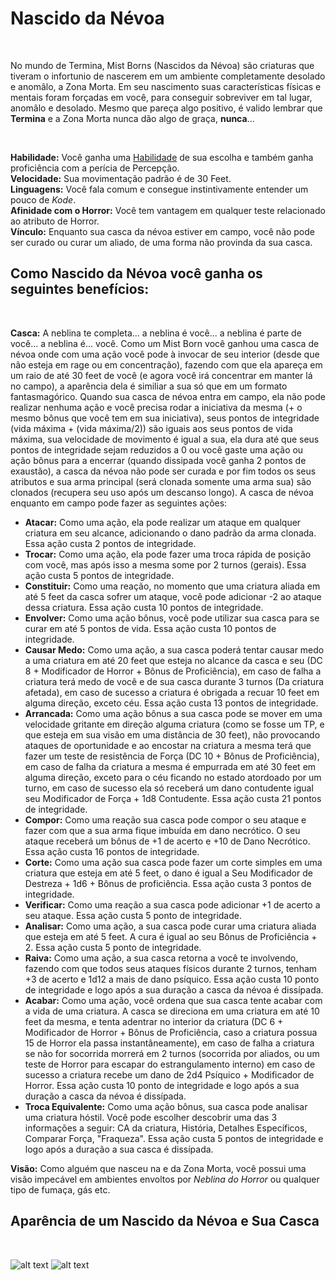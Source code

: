 # Nascido da Névoa

<br>

No mundo de Termina, Mist Borns (Nascidos da Névoa) são criaturas que tiveram o infortunio de nascerem em um ambiente completamente desolado e anomâlo, a Zona Morta. Em seu nascimento suas características físicas e mentais foram forçadas em você, para conseguir sobreviver em tal lugar, anomâlo e desolado. Mesmo que pareça algo positivo, é valido lembrar que **Termina** e a Zona Morta nunca dão algo de graça, **nunca**...

<br>

**Habilidade:** Você ganha uma [Habilidade](../../../src/pages/players/feats.html) de sua escolha e também ganha proficiência com a perícia de Percepção.<br>
**Velocidade:** Sua movimentação padrão é de 30 Feet.<br>
**Linguagens:** Você fala comum e consegue instintivamente entender um pouco de *Kode*. <br>
**Afinidade com o Horror:** Você tem vantagem em qualquer teste relacionado ao atributo de Horror. <br>
**Vínculo:** Enquanto sua casca da névoa estiver em campo, você não pode ser curado ou curar um aliado, de uma forma não provinda da sua casca.

## Como Nascido da Névoa você ganha os seguintes benefícios:

<br>

**Casca:** A neblina te completa... a neblina é você... a neblina é parte de você... a neblina é... você. Como um Mist Born você ganhou uma casca de névoa onde com uma ação você pode à invocar de seu interior (desde que não esteja em rage ou em concentração), fazendo com que ela apareça em um raio de até 30 feet de você (e agora você irá concentrar em manter lá no campo), a aparência dela é similiar a sua só que em um formato fantasmagórico. Quando sua casca de névoa entra em campo, ela não pode realizar nenhuma ação e você precisa rodar a iniciativa da mesma (+ o mesmo bônus que você tem em sua iniciativa), seus pontos de integridade (vida máxima + (vida máxima/2)) são iguais aos seus pontos de vida máxima, sua velocidade de movimento é igual a sua, ela dura até que seus pontos de integridade sejam reduzidos a 0 ou você gaste uma ação ou ação bônus para a encerrar (quando dissipada você ganha 2 pontos de exaustão), a casca da névoa não pode ser curada e por fim todos os seus atributos e sua arma principal (será clonada somente uma arma sua) são clonados (recupera seu uso após um descanso longo). A casca de névoa enquanto em campo pode fazer as seguintes ações:

* **Atacar:** Como uma ação, ela pode realizar um ataque em qualquer criatura em seu alcance, adicionando o dano padrão da arma clonada. Essa ação custa 2 pontos de integridade.
* **Trocar:** Como uma ação, ela pode fazer uma troca rápida de posição com você, mas após isso a mesma some por 2 turnos (gerais). Essa ação custa 5 pontos de integridade. 
* **Constituir:** Como uma reação, no momento que uma criatura aliada em até 5 feet da casca sofrer um ataque, você pode adicionar -2 ao ataque dessa criatura. Essa ação custa 10 pontos de integridade.
* **Envolver:** Como uma ação bônus, você pode utilizar sua casca para se curar em até 5 pontos de vida. Essa ação custa 10 pontos de integridade.  
* **Causar Medo:** Como uma ação, a sua casca poderá tentar causar medo a uma criatura em até 20 feet que esteja no alcance da casca e seu (DC 8 + Modificador de Horror + Bônus de Proficiência), em caso de falha a criatura terá medo de você e de sua casca durante 3 turnos (Da criatura afetada), em caso de sucesso a criatura é obrigada a recuar 10 feet em alguma direção, exceto céu. Essa ação custa 13 pontos de integridade.
* **Arrancada:** Como uma ação bônus a sua casca pode se mover em uma velocidade gritante em direção alguma criatura (como se fosse um TP, e que esteja em sua visão em uma distância de 30 feet), não provocando ataques de oportunidade e ao encostar na criatura a mesma terá que fazer um teste de resistência de Força (DC 10 + Bônus de Proficiência), em caso de falha da criatura a mesma é empurrada em até 30 feet em alguma direção, exceto para o céu ficando no estado atordoado por um turno, em caso de sucesso ela só receberá um dano contudente igual seu Modificador de Força + 1d8 Contudente. Essa ação custa 21 pontos de integridade.
* **Compor:** Como uma reação sua casca pode compor o seu ataque e fazer com que a sua arma fique imbuída em dano necrótico. O seu ataque receberá um bônus de +1 de acerto e +10 de Dano Necrótico. Essa ação custa 16 pontos de integridade.
* **Corte:** Como uma ação sua casca pode fazer um corte simples em uma criatura que esteja em até 5 feet, o dano é igual a Seu Modificador de Destreza + 1d6 + Bônus de proficiência. Essa ação custa 3 pontos de integridade.
* **Verificar:** Como uma reação a sua casca pode adicionar +1 de acerto a seu ataque. Essa ação custa 5 ponto de integridade.
* **Analisar:** Como uma ação, a sua casca pode curar uma criatura aliada que esteja em até 5 feet. A cura é igual ao seu Bônus de Proficiência + 2. Essa ação custa 5 ponto de integridade.
* **Raiva:** Como uma ação, a sua casca retorna a você te involvendo, fazendo com que todos seus ataques físicos durante 2 turnos, tenham +3 de acerto e 1d12 a mais de dano psíquico. Essa ação custa 10 ponto de integridade e logo após a sua duração a casca da névoa é dissípada.
* **Acabar:** Como uma ação, você ordena que sua casca tente acabar com a vida de uma criatura. A casca se direciona em uma criatura em até 10 feet da mesma, e tenta adentrar no interior da criatura (DC 6 + Modificador de Horror + Bônus de Proficiência, caso a criatura possua 15 de Horror ela passa instantâneamente), em caso de falha a criatura se não for socorrida morrerá em 2 turnos (socorrida por aliados, ou um teste de Horror para escapar do estrangulamento interno) em caso de sucesso a criatura recebe um dano de 2d4 Psíquico + Modificador de Horror. Essa ação custa 10 ponto de integridade e logo após a sua duração a casca da névoa é dissípada.
* **Troca Equivalente:** Como uma ação bônus, sua casca pode analisar uma criatura hóstil. Você pode escolher descobrir uma das 3 informações a seguir: CA da criatura, História, Detalhes Específicos, Comparar Força, "Fraqueza". Essa ação custa 5 pontos de integridade e logo após a duração a sua casca é dissípada.

**Visão:** Como alguém que nasceu na e da Zona Morta, você possui uma visão impecável em ambientes envoltos por *Neblina do Horror* ou qualquer tipo de fumaça, gás etc.<br>

## Aparência de um Nascido da Névoa e Sua Casca

<br>

![alt text](<../../../src/resources/imgs/races/nascido da névoa.jpg>)
![alt text](<../../../src/resources/imgs/races/nascido da névoa - casca.jpg>)
